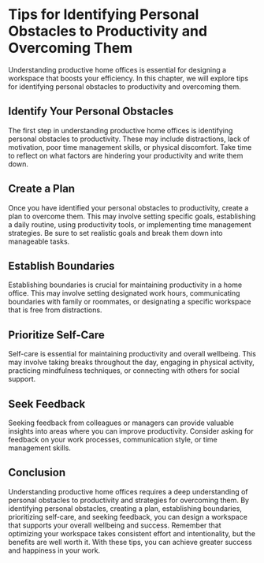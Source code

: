 Tips for Identifying Personal Obstacles to Productivity and Overcoming Them
=============================================================================================================================

Understanding productive home offices is essential for designing a workspace that boosts your efficiency. In this chapter, we will explore tips for identifying personal obstacles to productivity and overcoming them.

Identify Your Personal Obstacles
--------------------------------

The first step in understanding productive home offices is identifying personal obstacles to productivity. These may include distractions, lack of motivation, poor time management skills, or physical discomfort. Take time to reflect on what factors are hindering your productivity and write them down.

Create a Plan
-------------

Once you have identified your personal obstacles to productivity, create a plan to overcome them. This may involve setting specific goals, establishing a daily routine, using productivity tools, or implementing time management strategies. Be sure to set realistic goals and break them down into manageable tasks.

Establish Boundaries
--------------------

Establishing boundaries is crucial for maintaining productivity in a home office. This may involve setting designated work hours, communicating boundaries with family or roommates, or designating a specific workspace that is free from distractions.

Prioritize Self-Care
--------------------

Self-care is essential for maintaining productivity and overall wellbeing. This may involve taking breaks throughout the day, engaging in physical activity, practicing mindfulness techniques, or connecting with others for social support.

Seek Feedback
-------------

Seeking feedback from colleagues or managers can provide valuable insights into areas where you can improve productivity. Consider asking for feedback on your work processes, communication style, or time management skills.

Conclusion
----------

Understanding productive home offices requires a deep understanding of personal obstacles to productivity and strategies for overcoming them. By identifying personal obstacles, creating a plan, establishing boundaries, prioritizing self-care, and seeking feedback, you can design a workspace that supports your overall wellbeing and success. Remember that optimizing your workspace takes consistent effort and intentionality, but the benefits are well worth it. With these tips, you can achieve greater success and happiness in your work.
